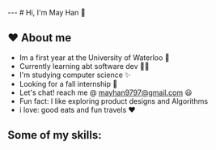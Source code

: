  --- # Hi, I'm May Han 👋 


## ❤️ About me 

- Im a first year at the University of Waterloo 🏫 
- Currently learning abt software dev 👩‍💻 
- I'm studying computer science ✨
- Looking for a fall internship 🌻
- Let's chat! reach me @ mayhan9797@gmail.com ‎😃 
- Fun fact: I like exploring product designs and Algorithms 
- i love: good eats and fun travels ❤️

## Some of my skills: 
 
